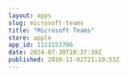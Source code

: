 ```yaml
---
layout: apps
slug: microsoft-teams
title: "Microsoft Teams"
store: apple
app_id: 1113153706
date: 2024-07-30T10:37:39Z
published: 2016-11-02T21:19:53Z
---
```

